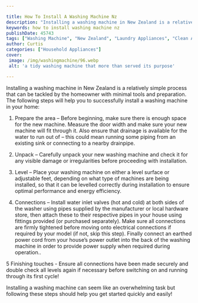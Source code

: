 ```yaml
---

title: How To Install A Washing Machine Nz
description: "Installing a washing machine in New Zealand is a relatively simple process that can be tackled by the homeowner with minimal tools...read now to learn more"
keywords: how to install washing machine nz
publishDate: 45743
tags: ["Washing Machine", "New Zealand", "Laundry Appliances", "Clean Appliance", "Appliance Guide", "Appliance Installation"]
author: Curtis
categories: ["Household Appliances"]
cover: 
 image: /img/washingmachine/96.webp
 alt: 'a tidy washing machine that more than served its purpose'

---
```


Installing a washing machine in New Zealand is a relatively simple process that can be tackled by the homeowner with minimal tools and preparation. The following steps will help you to successfully install a washing machine in your home:

1. Prepare the area – Before beginning, make sure there is enough space for the new machine. Measure the door width and make sure your new machine will fit through it. Also ensure that drainage is available for the water to run out of – this could mean running some piping from an existing sink or connecting to a nearby drainpipe. 

2. Unpack – Carefully unpack your new washing machine and check it for any visible damage or irregularities before proceeding with installation.
 
3. Level – Place your washing machine on either a level surface or adjustable feet, depending on what type of machines are being installed, so that it can be levelled correctly during installation to ensure optimal performance and energy efficiency. 
 
4. Connections – Install water inlet valves (hot and cold) at both sides of the washer using pipes supplied by the manufacturer or local hardware store, then attach these to their respective pipes in your house using fittings provided (or purchased separately). Make sure all connections are firmly tightened before moving onto electrical connections if required by your model (if not, skip this step). Finally connect an earthed power cord from your house’s power outlet into the back of the washing machine in order to provide power supply when required during operation.. 

 5 Finishing touches - Ensure all connections have been made securely and double check all levels again if necessary before switching on and running through its first cycle! 

 Installing a washing machine can seem like an overwhelming task but following these steps should help you get started quickly and easily!
